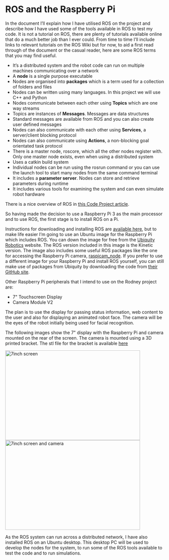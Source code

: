 # ROS and the Raspberry Pi
In the document I’ll explain how I have utilised ROS on the project and describe how I have used some of the tools available in ROS to test my code. It is not a tutorial on ROS, there are plenty of tutorials available online that do a much better job than I ever could. From time to time I’ll include links to relevant tutorials on the ROS Wiki but for now, to aid a first read through of the document or the casual reader, here are some ROS terms that you may find useful.
* It’s a distributed system and the robot code can run on multiple machines communicating over a network
* A __node__ is a single purpose executable
* Nodes are organised into __packages__ which is a term used for a collection of folders and files
* Nodes can be written using many languages. In this project we will use C++ and Python
* Nodes communicate between each other using __Topics__ which are one way streams
* Topics are instances of __Messages__. Messages are data structures
* Standard messages are available from ROS and you can also create user defined messages
* Nodes can also communicate with each other using __Services__, a server/client blocking protocol
* Nodes can also communicate using __Actions__, a non-blocking goal orientated task protocol
* There is a master node, roscore, which all the other nodes register with. Only one master node exists, even when using a distributed system
* Uses a catkin build system
* Individual nodes can be run using the rosrun command or you can use the launch tool to start many nodes from the same command terminal
* It includes a __parameter server__. Nodes can store and retrieve parameters during runtime
* It includes various tools for examining the system and can even simulate robot hardware

There is a nice overview of ROS in [this Code Project article](https://www.codeproject.com/Articles/1229906/Build-an-Autonomous-Mobile-Robot-with-the-Intel-Re "this Code Project article").

So having made the decision to use a Raspberry Pi 3 as the main processor and to use ROS, the first stage is to install ROS on a Pi.

Instructions for downloading and installing ROS are [available here](http://wiki.ros.org/ROS/Installation "available here"), but to make life easier I’m going to use an Ubuntu image for the Raspberry Pi which includes ROS. You can down the image for free from the [Ubiquity Robotics](https://ubiquityrobotics.com/ "Ubiquity Robotics") website. The ROS version included in this image is the Kinetic version. The image also includes some useful ROS packages like the one for accessing the Raspberry Pi camera, [raspicam_node](https://github.com/ubiquityRobotics/raspicam_node "raspicam_node"). If you prefer to use a different image for your Raspberry Pi and install ROS yourself, you can still make use of packages from Ubiquity by downloading the code from [their GitHub site](https://github.com/UbiquityRobotics "their GitHub site").

Other Raspberry Pi peripherals that I intend to use on the Rodney project are:
- 7" Touchscreen Display
- Camera Module V2

The plan is to use the display for passing status information, web content to the user and also for displaying an animated robot face. The camera will be the eyes of the robot initially being used for facial recognition.

The following images show the 7" display with the Raspberry Pi and camera mounted on the rear of the screen. The camera is mounted using a 3D printed bracket. The stl file for the bracket is available [here]( https://github.com/phopley/rodney-project/blob/master/docs/3D%20Prints/camera%20bracketV2.stl "Camera bracket")

<img src="https://github.com/phopley/rodney-project/blob/master/docs/images/Optimized-IMG_0380.JPG" width="427" height="284" title="7inch screen"> <img src="https://github.com/phopley/rodney-project/blob/master/docs/images/Optimized-IMG_0381.JPG" width="427" height="284" title="7inch screen and camera">

As the ROS system can run across a distributed network, I have also installed ROS on an Ubuntu desktop. This desktop PC will be used to develop the nodes for the system, to run some of the ROS tools available to test the code and to run simulations.
